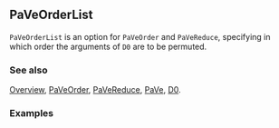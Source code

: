 ## PaVeOrderList

`PaVeOrderList` is an option for `PaVeOrder` and `PaVeReduce`, specifying in which order the arguments of `D0` are to be permuted.

### See also

[Overview](Extra/FeynCalc.md), [PaVeOrder](PaVeOrder.md), [PaVeReduce](PaVeReduce.md), [PaVe](PaVe.md), [D0](D0.md).

### Examples
